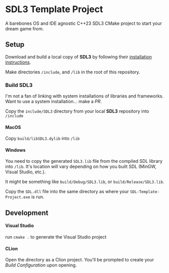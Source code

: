 # SDL3 Template Project

A barebones OS and IDE agnostic C++23 SDL3 CMake project to start your dream game from.

## Setup   

Download and build a local copy of **SDL3** by following their [installation instructions](https://github.com/libsdl-org/SDL/blob/main/INSTALL.txt).

Make directories `/include`, and `/lib` in the root of this repository.

### Build SDL3

I'm not a fan of linking with system installations of libraries and frameworks. Want to use a system installation... make a *PR*.

Copy the `include/SDL3` directory from your local **SDL3** repository into `/include`

#### MacOS

Copy `build/libSDL3.dylib` into `/lib`

#### Windows

You need to copy the generated `SDL3.lib` file from the compiled SDL library into `/lib`. It's location will vary depending on how you built SDL (MinGW, Visual Studio, etc.).

It might be something like `build/Debug/SDL3.lib`, or `build/Release/SDL3.lib`.

Copy the `SDL.dll` file into the same directory as where your `SDL-Template-Project.exe` is run.

## Development

#### Visual Studio

run `cmake .` to generate the Visual Studio project

#### CLion

Open the directory as a Clion project. You'll be prompted to create your *Build Configuration* upon opening.
